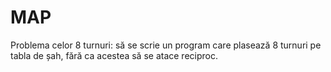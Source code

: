 # MAP
Problema celor 8 turnuri: să se scrie un program care plasează 8 turnuri pe tabla de șah, fără ca acestea să se atace reciproc.
